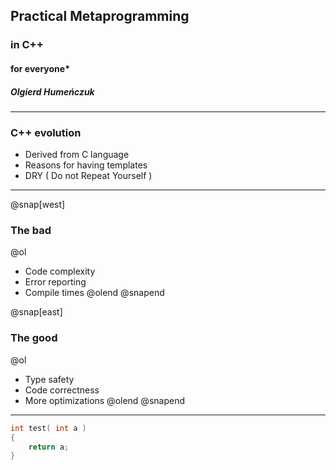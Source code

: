 ## Practical Metaprogramming 
### in C++ 
#### for everyone\*
##### Olgierd Humeńczuk 

---

### C++ evolution

- Derived from C language
- Reasons for having templates
- DRY ( Do not Repeat Yourself )

---
@snap[west]
### The bad
@ol
- Code complexity
- Error reporting
- Compile times
@olend
@snapend

@snap[east]
### The good
@ol
- Type safety 
- Code correctness
- More optimizations 
@olend
@snapend

---

```cpp
int test( int a )
{
    return a;
}
```
